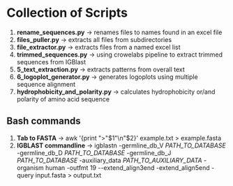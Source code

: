 # Collection of Scripts

1) **rename_sequences.py**  -> renames files to names found in an excel file
2) **files_puller.py** -> extracts all files from subdirectories
3) **file_extractor.py** -> extracts files from a named excel list
4) **trimmed_sequences.py** -> using crowelabs pipeline to extract trimmed sequences from IGBlast
5) **5_text_extraction.py** -> extracts patterns from overall text
6) **6_logoplot_generator.py** -> generates logoplots using multiple sequence alignment
7) **hydrophobicity_and_polarity.py** -> calculates hydrophobicity or/and polarity of amino acid sequence

## Bash commands 
1) **Tab to FASTA** -> awk '{print ">"$1"\n"$2}' example.txt > example.fasta 
2) **IGBLAST commandline** -> igblastn -germline_db_V *PATH_TO_DATABASE* -germline_db_D *PATH_TO_DATABASE* -germline_db_J *PATH_TO_DATABASE* -auxiliary_data *PATH_TO_AUXILIARY_DATA* -organism human -outfmt 19 --extend_align3end -extend_align5end -query input.fasta > output.txt